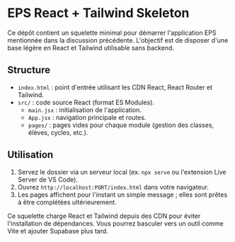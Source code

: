 # EPS React + Tailwind Skeleton

Ce dépôt contient un squelette minimal pour démarrer l'application EPS mentionnée dans la discussion précédente. L'objectif est de disposer d'une base légère en React et Tailwind utilisable sans backend.

## Structure
- `index.html` : point d'entrée utilisant les CDN React, React Router et Tailwind.
- `src/` : code source React (format ES Modules).
  - `main.jsx` : initialisation de l'application.
  - `App.jsx` : navigation principale et routes.
  - `pages/` : pages vides pour chaque module (gestion des classes, élèves, cycles, etc.).

## Utilisation
1. Servez le dossier via un serveur local (ex. `npx serve` ou l'extension Live Server de VS Code).
2. Ouvrez `http://localhost:PORT/index.html` dans votre navigateur.
3. Les pages affichent pour l'instant un simple message ; elles sont prêtes à être complétées ultérieurement.

Ce squelette charge React et Tailwind depuis des CDN pour éviter l'installation de dépendances. Vous pourrez basculer vers un outil comme Vite et ajouter Supabase plus tard.
